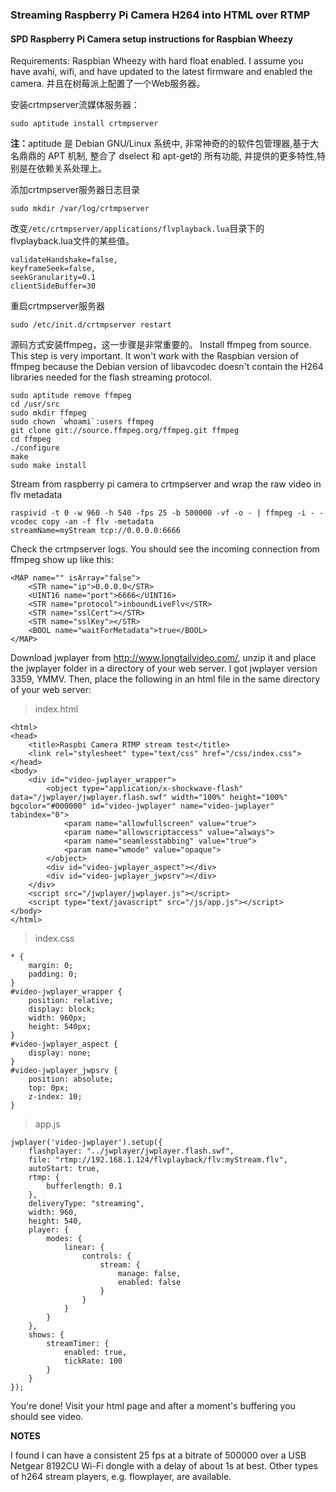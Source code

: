 ### Streaming Raspberry Pi Camera H264 into HTML over RTMP

#### SPD Raspberry Pi Camera setup instructions for Raspbian Wheezy

Requirements: Raspbian Wheezy with hard float enabled. I assume you have avahi, wifi, and have updated to the latest 
firmware and enabled the camera. 并且在树莓派上配置了一个Web服务器。

安装crtmpserver流媒体服务器：

    sudo aptitude install crtmpserver

<b>注：</b>aptitude 是 Debian GNU/Linux 系统中, 非常神奇的的软件包管理器,基于大名鼎鼎的 APT 机制, 整合了 dselect 和 apt-get的
所有功能, 并提供的更多特性,特别是在依赖关系处理上。

添加crtmpserver服务器日志目录

    sudo mkdir /var/log/crtmpserver

改变<code>/etc/crtmpserver/applications/flvplayback.lua</code>目录下的flvplayback.lua文件的某些值。

    validateHandshake=false,
    keyframeSeek=false,
    seekGranularity=0.1
    clientSideBuffer=30

重启crtmpserver服务器

    sudo /etc/init.d/crtmpserver restart

源码方式安装ffmpeg，这一步骤是非常重要的。
Install ffmpeg from source. This step is very important. It won't work with the Raspbian version of ffmpeg because the 
Debian version of libavcodec doesn't contain the H264 libraries needed for the flash streaming protocol.

    sudo aptitude remove ffmpeg
    cd /usr/src
    sudo mkdir ffmpeg
    sudo chown `whoami`:users ffmpeg
    git clone git://source.ffmpeg.org/ffmpeg.git ffmpeg
    cd ffmpeg
    ./configure
    make
    sudo make install

Stream from raspberry pi camera to crtmpserver and wrap the raw video in flv metadata

    raspivid -t 0 -w 960 -h 540 -fps 25 -b 500000 -vf -o - | ffmpeg -i - -vcodec copy -an -f flv -metadata 
    streamName=myStream tcp://0.0.0.0:6666

Check the crtmpserver logs. You should see the incoming connection from ffmpeg show up like this:

    <MAP name="" isArray="false">
        <STR name="ip">0.0.0.0</STR>
        <UINT16 name="port">6666</UINT16>
        <STR name="protocol">inboundLiveFlv</STR>
        <STR name="sslCert"></STR>
        <STR name="sslKey"></STR>
        <BOOL name="waitForMetadata">true</BOOL>
    </MAP>

Download jwplayer from http://www.longtailvideo.com/, unzip it and place the jwplayer folder in a directory of your 
web server. I got jwplayer version 3359, YMMV. Then, place the following in an html file in the same directory of 
your web server:
    
> index.html

    <html>
    <head>
        <title>Raspbi Camera RTMP stream test</title>
    	<link rel="stylesheet" type="text/css" href="/css/index.css">
    </head>
    <body>
    	<div id="video-jwplayer_wrapper">
    		<object type="application/x-shockwave-flash" data="/jwplayer/jwplayer.flash.swf" width="100%" height="100%" bgcolor="#000000" id="video-jwplayer" name="video-jwplayer" tabindex="0">
    			<param name="allowfullscreen" value="true">
    			<param name="allowscriptaccess" value="always">
    			<param name="seamlesstabbing" value="true">
    			<param name="wmode" value="opaque">
    		</object>
    		<div id="video-jwplayer_aspect"></div>
    		<div id="video-jwplayer_jwpsrv"></div>
    	</div>
    	<script src="/jwplayer/jwplayer.js"></script>
    	<script type="text/javascript" src="/js/app.js"></script>
    </body>
    </html>
    
> index.css

    * {
        margin: 0;
    	padding: 0;
    }
    #video-jwplayer_wrapper {
    	position: relative;
    	display: block;
    	width: 960px;
    	height: 540px;
    }
    #video-jwplayer_aspect {
    	display: none;
    }
    #video-jwplayer_jwpsrv {
    	position: absolute;
    	top: 0px;
    	z-index: 10;
    }
    
> app.js

    jwplayer('video-jwplayer').setup({
        flashplayer: "../jwplayer/jwplayer.flash.swf",
    	file: "rtmp://192.168.1.124/flvplayback/flv:myStream.flv",
    	autoStart: true,
    	rtmp: {
    		bufferlength: 0.1
    	},
    	deliveryType: "streaming",
    	width: 960,
    	height: 540,
    	player: {
    		modes: {
    			linear: {
    				controls: {
    					stream: {
    						manage: false,
    						enabled: false
    					}
    				}
    			}
    		}
    	},
    	shows: {
    		streamTimer: {
    			enabled: true,
    			tickRate: 100
    		}
    	}
    });

You're done! Visit your html page and after a moment's buffering you should see video.

<b>NOTES</b>

I found I can have a consistent 25 fps at a bitrate of 500000 over a USB Netgear 8192CU Wi-Fi dongle with a delay of about 1s at best.
Other types of h264 stream players, e.g. flowplayer, are available.







